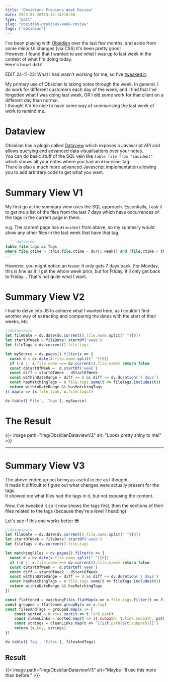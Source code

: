 ```yaml
---
title: "Obsidian: Previous Week Review"
date: 2023-01-20T13:12:14+10:00
type: "post"
slug: "obsidian-previous-week-review"
tags: ["obsidian"]
---
```


I've been playing with [Obsidian](https://obsidian.md/) over the last few months, and aside from some minor UI changes (via CSS) it's been pretty good!  
However, I found that I wanted to see what I was up to last week in the context of what I'm doing today.  
Here's how I did it.

<!--more-->  

EDIT 24-11-23: What I had wasn't working for me, so I've [tweaked it](#summary-view-v3).

My primary use of Obsidian is taking notes through the week. In general, I do work for different customers each day of the week, and I find that I've forgotten what I was doing last week, OR I did some work for that client on a different day than normal.  
I thought it'd be nice to have some way of summarising the last week of work to remind me.  

# Dataview  
Obsidian has a plugin called [Dataview](https://github.com/blacksmithgu/obsidian-dataview) which exposes a Javascript API and allows querying and advanced data visualisations over your notes.  
You can do basic stuff of the SQL vein like `table file from "incident"` which shows all your notes where you had an `#incident` tag.  
There is also a much more advanced Javascript implementation allowing you to add arbitrary code to get what you want.  

# Summary View V1
My first go at the summary view uses the SQL approach.
Essentially, I ask it to get me a list of the files from the last 7 days which have occurrences of the tags in the current page in them.  

e.g. The current page has `#incident` from above, so my summary would show any other files in the last week that have that tag.  

```sql
--```dataview
table file.tags as Tags 
where file.ctime > (this.file.ctime - dur(1 week)) and (file.ctime < this.file.ctime) and any(file.tags, (x) => contains(this.file.tags, x))
--```
```

However, you might notice an issue: It only gets 7 days back. For Monday, this is fine as it'll get the whole week prior, but for Friday, it'll only get back to Friday...
That's not quite what I want.

# Summary View V2
I had to delve into JS to achieve what I wanted here, as I couldn't find another way of extracting and comparing the dates with the start of their weeks, etc

```js
//dataviewjs
let fileDate = dv.date(dv.current().file.name.split(" ")[0])
let startOfWeek = fileDate?.startOf('week')
let fileTags = dv.current().file.tags

let mySource = dv.pages().filter(x => {
  const d = dv.date(x.file.name.split(" ")[0])
  if (!d || x.file.name === dv.current().file.name) return false
  const dStartOfWeek =  d.startOf('week')
  const diff = startOfWeek - dStartOfWeek
  const withinDateRange = diff >= 0 && diff <= dv.duration('7 days')
  const hasMatchingTags = x.file.tags.some(t => fileTags.includes(t))
  return withinDateRange && hasMatchingTags
}).map(x => [x.file.link, x.file.tags])

dv.table(['File', 'Tags'], mySource)
```

# The Result
{{< image path="img/ObsidianDataviewV2" alt="Looks pretty shiny to me!" >}}

---

# Summary View V3  
The above ended up not being as useful to me as I thought.  
It made it difficult to figure out what changes were actually present for the tags.  
It showed me what files had the tags in it, but not exposing the content.  

Now, I've tweaked it so it now shows the tags first, then the sections of their files related to the tags (because they're a level 1 heading)  

Let's see if this one works better 😎

```js
//dataviewjs
let fileDate = dv.date(dv.current().file.name.split(" ")[0])
let startOfWeek = fileDate?.startOf('week')
let fileTags = dv.current().file.tags

let matchingFiles = dv.pages().filter(x => {
  const d = dv.date(x.file.name.split(" ")[0])
  if (!d || x.file.name === dv.current().file.name) return false
  const dStartOfWeek =  d.startOf('week')
  const diff = startOfWeek - dStartOfWeek
  const withinDateRange = diff >= 0 && diff <= dv.duration('7 days')
  const hasMatchingTags = x.file.tags.some(t => fileTags.includes(t))
  return withinDateRange && hasMatchingTags
})

const flattened = matchingFiles.flatMap(x => x.file.tags.filter(t => fileTags.includes(t)).map(t => ({tag: t, link: {...x.file.link, subpath: t}})))
const grouped = flattened.groupBy(x => x.tag)
const filesAndTags = grouped.map(x => {
	const sorted = x.rows.sort(t => t.link.path)
	const cleanLinks = sorted.map(t => ({ subpath: t.link.subpath, path: t.link.path.replace('Work Tracking/', '').replace('.md', '') }))
	const strings = cleanLinks.map(t => `[[${t.path}${t.subpath}]]`)
	return [x.key, strings]
})

dv.table(['Tag', 'Files'], filesAndTags)
```

## Result  
{{< image path="img/ObsidianDataviewV3" alt="Maybe I'll use this more than before." >}}
